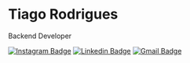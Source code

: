 # Tiago Rodrigues

Backend Developer

[![Instagram Badge](https://img.shields.io/badge/-@ctiagu-00875f?style=flat-square&labelColor=00875f&logo=instagram&logoColor=white&link=https://instagram.com/ctiagu)](https://instagram.com/ctiagu) 
[![Linkedin Badge](https://img.shields.io/badge/-Tiago%20Rodrigues-00875f?style=flat-square&logo=Linkedin&logoColor=white&link=https://www.linkedin.com/in/Tiagoors)](https://www.linkedin.com/in/Tiagoors) 
[![Gmail Badge](https://img.shields.io/badge/-tiagoodev@gmail.com-00875f?style=flat-square&logo=Gmail&logoColor=white&link=mailto:tiagoodev@gmail.com)](mailto:tiagoodev@gmail.com)
